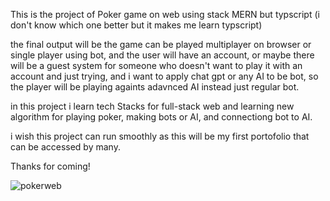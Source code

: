 This is the project of Poker game on web using stack MERN but typscript (i don't know which one better but it makes me learn typscript)

the final output will be the game can be played multiplayer on browser or single player using bot, and the user will have an account, or maybe there will be a guest system for someone who doesn't want to play it with an account and just trying, and i want to apply chat gpt or any AI to be bot, so the player will be playing againts adavnced AI instead just regular bot.

in this project i learn tech Stacks for full-stack web and learning new algorithm for playing poker, making bots or AI, and connectiong bot to AI.

i wish this project can run smoothly as this will be my first portofolio that can be accessed by many.

Thanks for coming! 


![pokerweb](https://github.com/user-attachments/assets/3fec9401-658f-469e-ad6d-fb547018b4f6)
